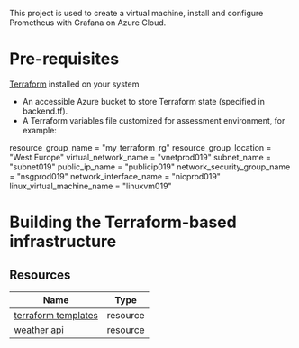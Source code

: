 This project is used to create a virtual machine, install and configure Prometheus with Grafana on Azure Cloud.

# Pre-requisites
[Terraform](https://www.terraform.io/) installed on your system 


* An accessible Azure bucket to store Terraform state (specified in backend.tf).
* A Terraform variables file customized for  assessment environment, for example:

resource_group_name         = "my_terraform_rg"
resource_group_location     = "West Europe"
virtual_network_name        = "vnetprod019"
subnet_name                 = "subnet019"
public_ip_name              = "publicip019"
network_security_group_name = "nsgprod019"
network_interface_name      = "nicprod019"
linux_virtual_machine_name  = "linuxvm019"

# Building the Terraform-based infrastructure


## Resources ##

| Name | Type |
|------|------|
| [terraform templates](https://github.com/HoussemDellai/terraform-course) | resource |
| [weather api](https://openweathermap.org/api/one-call-api) | resource |
